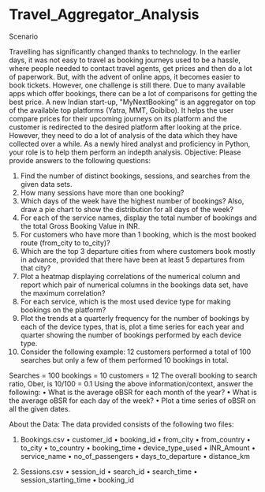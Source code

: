 # Travel_Aggregator_Analysis

Scenario

Travelling has significantly changed thanks to technology. In the earlier days, it was not
easy to travel as booking journeys used to be a hassle, where people needed to contact
travel agents, get prices and then do a lot of paperwork.
But, with the advent of online apps, it becomes easier to book tickets. However, one
challenge is still there. Due to many available apps which offer bookings, there can be a lot
of comparisons for getting the best price.
A new Indian start-up, "MyNextBooking” is an aggregator on top of the available top
platforms (Yatra, MMT, Goibibo). It helps the user compare prices for their upcoming
journeys on its platform and the customer is redirected to the desired platform after
looking at the price.
However, they need to do a lot of analysis of the data which they have collected over a
while.
As a newly hired analyst and proficiency in Python, your role is to help them perform an indepth analysis.
Objective: Please provide answers to the following questions:
1) Find the number of distinct bookings, sessions, and searches from the given data
sets.
2) How many sessions have more than one booking?
3) Which days of the week have the highest number of bookings? Also, draw a pie
chart to show the distribution for all days of the week?
4) For each of the service names, display the total number of bookings and the total
Gross Booking Value in INR.
5) For customers who have more than 1 booking, which is the most booked route
(from_city to to_city)?
6) Which are the top 3 departure cities from where customers book mostly in advance,
provided that there have been at least 5 departures from that city?
7) Plot a heatmap displaying correlations of the numerical column and report which
pair of numerical columns in the bookings data set, have the maximum correlation?
8) For each service, which is the most used device type for making bookings on the
platform?
9) Plot the trends at a quarterly frequency for the number of bookings by each of the
device types, that is, plot a time series for each year and quarter showing the
number of bookings performed by each device type.
10) Consider the following example:
12 customers performed a total of 100 searches but only a few of them performed
10 bookings in total.

Searches = 100 bookings = 10 customers = 12
The overall booking to search ratio, Ober, is 10/100 = 0.1 Using the above
information/context, answer the following:
• What is the average oBSR for each month of the year?
• What is the average oBSR for each day of the week?
• Plot a time series of oBSR on all the given dates.

About the Data: The data provided consists of the following two files:
1) Bookings.csv
• customer_id
• booking_id
• from_city
• from_country
• to_city
• to_country
• booking_time
• device_type_used
• INR_Amount
• service_name
• no_of_passengers
• days_to_departure
• distance_km

3) Sessions.csv
• session_id
• search_id
• search_time
• session_starting_time
• booking_id
